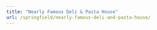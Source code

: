 ```yaml
---
title: "Nearly Famous Deli & Pasta House"
url: /springfield/nearly-famous-deli-and-pasta-house/
---
```

